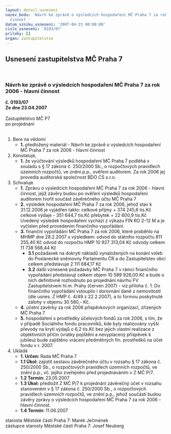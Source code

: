 ```yaml
---
layout: detail_usneseni
nazev_bodu: 'Návrh ke zprávě o výsledcích hospodaření MČ Praha 7 za rok 2006 - hlavní
  činnost '
datum_vzniku_usneseni: '2007-04-23 00:00:00'
cislo_usneseni: '0193/07'
prilohy: []
organ: zastupitelstvo
---
```

<div id="ucUsn_pList" class="usn">
	<span><h2>Usnesení zastupitelstva MČ Praha 7 </h2>
<br></span><div class="standBody">
<span><h3>Návrh ke zprávě o výsledcích hospodaření MČ Praha 7 za rok 2006 - hlavní činnost </h3></span><div class="center">
		<strong>č. 0193/07</strong><br>
	</div>
<div class="center">
		<strong>Ze dne 23.04.2007</strong><br><br>
	</div>Zastupitelstvo MČ P7<br> po projednání<br><br><ol>
<li>Bere na vědomí<ul><li>
<strong>1.</strong> předložený materiál - Návrh ke zprávě o výsledcích hospodaření MČ Praha 7 za rok 2006 - hlavní činnost  </li></ul>
</li>
<li>Konstatuje,<ul><li>
<strong>1.</strong> že vyúčtování výsledků hospodaření MČ Praha 7 podléhá v souladu s § 17 zákona č. 250/2000 Sb., o rozpočtových pravidlech územních rozpočtů, ve znění p.p., ověření auditorem. Za rok 2006 jej provedla auditorská společnost BDO CS s.r.o. </li></ul>
</li>
<li>Schvaluje<ul>
<li>
<strong>1.</strong> Zprávu o výsledcích hospodaření MČ Praha 7 za rok 2006 - hlavní činnost, jejíž závěry budou po ověření výsledků hospodaření auditorem tvořit součást závěrečného účtu MČ Praha 7</li>
<li>
<strong>2.</strong> výsledek hospodaření MČ Praha 7 za rok 2006, jehož stav k 31.12.2006 je vyjádřen takto:  celkové příjmy       	                                              +   374 245,6  tis.Kč celkové výdaje       	                                              -    351 644,7  tis.Kč přebytek	                                                                      +     22 600,9  tis.Kč  Uvedený výsledek hospodaření vychází z výkazu FIN RO 2-12 M a je vyčíslen před provedením finančního vypořádání.</li>
<li>
<strong>3.</strong> finanční vypořádání MČ Praha 7 za rok 2006, které  proběhlo na MHMP dne 28.2.2007 s výsledkem:  odvod do státního rozpočtu		                                    811 255,40 Kč odvod do rozpočtu HMP					       10 927 313,04 Kč odvody celkem                                                                      11 738 568,44 Kč<ul>
<li>
<strong>3.1</strong> požadavek na dokrytí nákladů vynaložených na konání voleb do Poslanecké sněmovny Parlamentu    ČR a do Zastupitelstev obcí celkem představuje     2 111 684,17 Kč</li>
<li>
<strong>3.2</strong> další vznesené požadavky MČ Praha 7 v rámci finančního vypořádání představují celkem objem   10 589 926,00 Kč a bude o nich definitivně rozhodnuto po projednání návrhu FV  Zastupitelstvem    hl.m. Prahy (červen 2007) - viz.příloha č. 1.   Do finančního vypořádání vstoupilo i dorovnání daně z nemovitostí (dle usnes. Z HMP č. 4/49    z 22.2.2007), a to formou poskytnuté zálohy v objemu 30 560,- Kč.</li>
</ul>
</li>
<li>
<strong>4.</strong> účetní závěrky za rok 2006 příspěvkových organizací,  zřízených MČ Praha 7</li>
<li>
<strong>5.</strong> hospodaření s prostředky účelových fondů za rok 2006, s tím, že v případě Sociálního fondu pracovníků, kde byly realizovány vyšší převody na krytí výdajů o 6,2 tis.Kč bez jejich vlastní realizace z objektivních příčin  (vratky pojištění a nevyplacený příspěvek k jubileu) bude zajištěno vrácení předmětných fin. prostředků na účet fondu v r. 2007.  </li>
</ul>
</li>
<li>Ukládá<ul>
<li>
<strong>1. Určen: </strong>Rada MČ Praha 7</li>
<li>
<strong>1.1 Úkol: </strong>zajistit sestavu závěrečného účtu v rozsahu § 17 zákona č. 250/2000 Sb., o rozpočtových pravidlech územních rozpočtů,  ve znění p.p., vč. jejího zveřejnění před projednáváním v Z MČ P/7.</li>
<li>
<strong>1.2 Termín: </strong>23.05.2007</li>
<li>
<strong>1.3 Úkol: </strong>předložit Z MČ P/7 k projednání závěrečný účet v rozsahu stanoveném v § 17 zákona č. 250/2000 Sb., o rozpočtových pravidlech územních rozpočtů, ve znění p.p., jehož součástí budou závěry zprávy o výsledcích hospodaření MČ Praha 7 za rok 2006 - hlavní činnost.</li>
<li>
<strong>1.4 Termín: </strong>11.06.2007</li>
</ul>
</li>
</ol>starosta Městské části Praha 7: Marek Ječmének<br>zástupce starosty Městské části Praha 7: Josef Neuberg
</div>
</div>